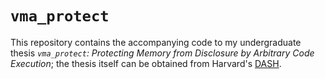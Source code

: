 # `vma_protect`

This repository contains the accompanying code to my undergraduate thesis
_`vma_protect`: Protecting Memory from Disclosure by Arbitrary Code Execution_;
the thesis itself can be obtained from Harvard's [DASH][1].

[1]: https://example.com/
